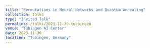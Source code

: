 ```yaml
---
title: "Permutations in Neural Networks and Quantum Annealing"
collection: talks
type: "Invited Talk"
permalink: /talks/2023-11-30-tuebingen
venue: "Tübingen AI Center"
date: 2023-11-30
location: "Tübingen, Germany"
---
```

